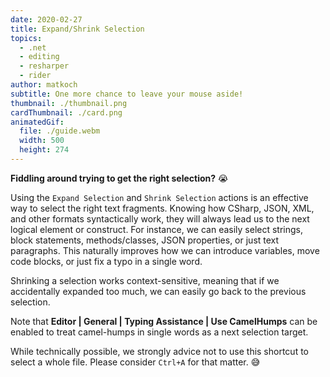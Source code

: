 ```yaml
---
date: 2020-02-27
title: Expand/Shrink Selection
topics:
  - .net
  - editing
  - resharper
  - rider
author: matkoch
subtitle: One more chance to leave your mouse aside!
thumbnail: ./thumbnail.png
cardThumbnail: ./card.png
animatedGif:
  file: ./guide.webm
  width: 500
  height: 274
---
```

**Fiddling around trying to get the right selection?** 😭

Using the `Expand Selection` and `Shrink Selection` actions is an effective way to select the right text fragments. Knowing how CSharp, JSON, XML, and other formats syntactically work, they will always lead us to the next logical element or construct. For instance, we can easily select strings, block statements, methods/classes, JSON properties, or just text paragraphs. This naturally improves how we can introduce variables, move code blocks, or just fix a typo in a single word.

Shrinking a selection works context-sensitive, meaning that if we accidentally expanded too much, we can easily go back to the previous selection.

Note that **Editor | General | Typing Assistance | Use CamelHumps** can be enabled to treat camel-humps in single words as a next selection target.

While technically possible, we strongly advice not to use this shortcut to select a whole file. Please consider `Ctrl+A` for that matter. 😅
